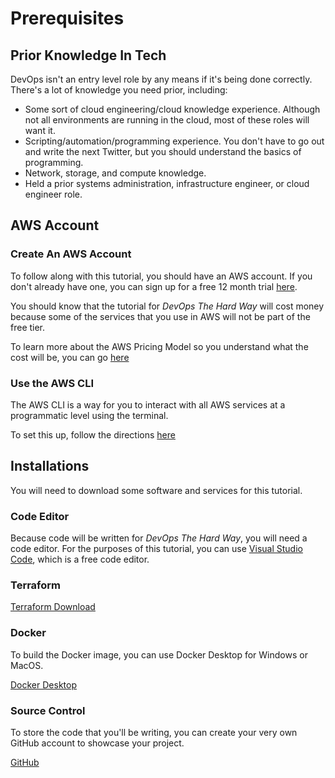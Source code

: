 # Prerequisites

## Prior Knowledge In Tech

DevOps isn't an entry level role by any means if it's being done correctly. There's a lot of knowledge you need prior, including:
- Some sort of cloud engineering/cloud knowledge experience. Although not all environments are running in the cloud, most of these roles will want it.
- Scripting/automation/programming experience. You don't have to go out and write the next Twitter, but you should understand the basics of programming.
- Network, storage, and compute knowledge.
- Held a prior systems administration, infrastructure engineer, or cloud engineer role.

## AWS Account

### Create An AWS Account

To follow along with this tutorial, you should have an AWS account. If you don't already have one, you can sign up for a free 12 month trial [here](https://aws.amazon.com/free/?all-free-tier.sort-by=item.additionalFields.SortRank&all-free-tier.sort-order=asc&awsf.Free%20Tier%20Types=*all&awsf.Free%20Tier%20Categories=*all).

You should know that the tutorial for *DevOps The Hard Way* will cost money because some of the services that you use in AWS will not be part of the free tier.

To learn more about the AWS Pricing Model so you understand what the cost will be, you can go [here](https://aws.amazon.com/pricing/)

### Use the AWS CLI

The AWS CLI is a way for you to interact with all AWS services at a programmatic level using the terminal.

To set this up, follow the directions [here](https://docs.aws.amazon.com/polly/latest/dg/setup-aws-cli.html)

## Installations
You will need to download some software and services for this tutorial.

### Code Editor

Because code will be written for *DevOps The Hard Way*, you will need a code editor. For the purposes of this tutorial, you can use [Visual Studio Code](https://code.visualstudio.com/download), which is a free code editor.

### Terraform

[Terraform Download](https://www.terraform.io/downloads.html)

### Docker
To build the Docker image, you can use Docker Desktop for Windows or MacOS. 

[Docker Desktop](https://www.docker.com/products/docker-desktop)

### Source Control
To store the code that you'll be writing, you can create your very own GitHub account to showcase your project.

[GitHub](https://www.github.com)